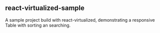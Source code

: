 ## react-virtualized-sample

A sample project build with react-virtualized, demonstrating a responsive Table with sorting an searching.
